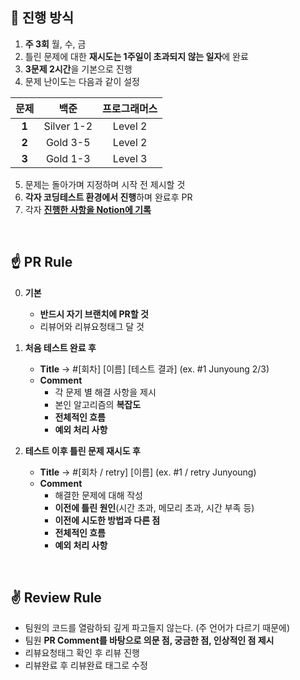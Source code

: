 ## 📌 진행 방식

1. **주 3회** 월, 수, 금
2. 틀린 문제에 대한 **재시도는 1주일이 초과되지 않는 일자**에 완료
3. **3문제 2시간**을 기본으로 진행
4. 문제 난이도는 다음과 같이 설정

|**문제**|**백준**|**프로그래머스**|
|:---:|:---:|:---:|
|**1**|Silver 1-2|Level 2|
|**2**|Gold 3-5|Level 2|
|**3**|Gold 1-3|Level 3|
      
5. 문제는 돌아가며 지정하며 시작 전 제시할 것
6. **각자 코딩테스트 환경에서 진행**하며 완료후 PR
7. 각자 **[진행한 사항을 Notion에 기록](https://imported-star-52e.notion.site/ToBaeHangOn-aa8ec895f72043cb8151580bc67265eb)**

<br>

## ☝️ PR Rule
0. **기본**
    - **반드시 자기 브랜치에 PR할 것**
    - 리뷰어와 리뷰요청태그 달 것
    
1. **처음 테스트 완료 후**

    - **Title** → #[회차] [이름] [테스트 결과] (ex. #1 Junyoung 2/3)
    - **Comment**
        - 각 문제 별 해결 사항을 제시
        - 본인 알고리즘의 **복잡도**
        - **전체적인 흐름**
        - **예외 처리 사항**
        
2. **테스트 이후 틀린 문제 재시도 후**

    - **Title** → #[회차 / retry] [이름] (ex. #1 / retry Junyoung)
    - **Comment**
        - 해결한 문제에 대해 작성
        - **이전에 틀린 원인**(시간 초과, 메모리 초과, 시간 부족 등)
        - **이전에 시도한 방법과 다른 점**
        - **전체적인 흐름**
        - **예외 처리 사항**

<br>

## ✌️ Review Rule

- 팀원의 코드를 열람하되 깊게 파고들지 않는다. (주 언어가 다르기 때문에)
- 팀원 **PR Comment를 바탕으로 의문 점, 궁금한 점, 인상적인 점 제시**
- 리뷰요청태그 확인 후 리뷰 진행
- 리뷰완료 후 리뷰완료 태그로 수정
